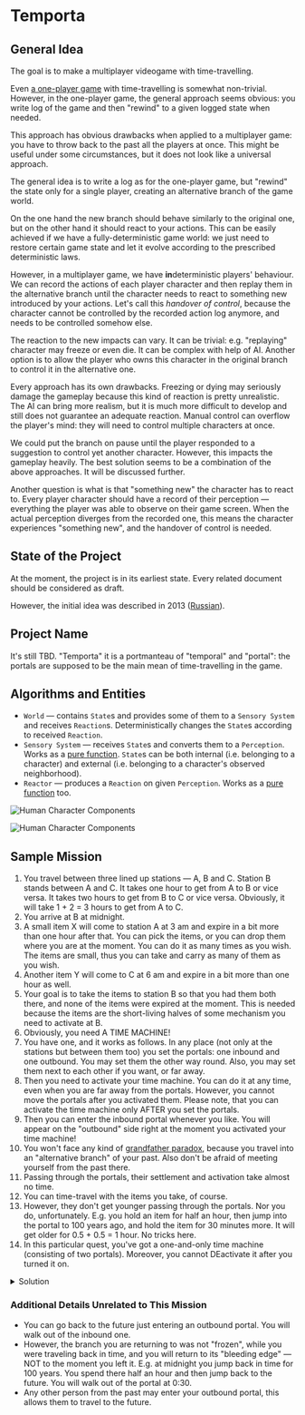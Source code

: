 Temporta
========

## General Idea
The goal is to make a multiplayer videogame with time-travelling.

Even [a one-player game](https://en.wikipedia.org/wiki/Braid_(video_game)) with time-travelling is somewhat non-trivial. However, in the one-player game, the general approach seems obvious: you write log of the game and then "rewind" to a given logged state when needed. 

This approach has obvious drawbacks when applied to a multiplayer game: you have to throw back to the past all the players at once. This might be useful under some circumstances, but it does not look like a universal approach.

The general idea is to write a log as for the one-player game, but "rewind" the state only for a single player, creating an alternative branch of the game world.

On the one hand the new branch should behave similarly to the original one, but on the other hand it should react to your actions. This can be easily achieved if we have a fully-deterministic game world: we just need to restore certain game state and let it evolve according to the prescribed deterministic laws.

However, in a multiplayer game, we have **in**deterministic players' behaviour. We can record the actions of each player character and then replay them in the alternative branch until the character needs to react to something new introduced by your actions. Let's call this *handover of control*, because the character cannot be controlled by the recorded action log anymore, and needs to be controlled somehow else.

The reaction to the new impacts can vary. It can be trivial: e.g. "replaying" character may freeze or even die. It can be complex with help of AI. Another option is to allow the player who owns this character in the original branch to control it in the alternative one.

Every approach has its own drawbacks. Freezing or dying may seriously damage the gameplay because this kind of reaction is pretty unrealistic. The AI can bring more realism, but it is much more difficult to develop and still does not guarantee an adequate reaction. Manual control can overflow the player's mind: they will need to control multiple characters at once.

We could put the branch on pause until the player responded to a suggestion to control yet another character.  However, this impacts the gameplay heavily. The best solution seems to be a combination of the above approaches. It will be discussed further.

Another question is what is that "something new" the character has to react to. Every player character should have a record of their perception &mdash; everything the player was able to observe on their game screen. When the actual perception diverges from the recorded one, this means the character experiences "something new", and the handover of control is needed.

## State of the Project
At the moment, the project is in its earliest state. Every related document should be considered as draft.

However, the initial idea was described in 2013 ([Russian](https://docs.google.com/document/d/1axiG1gClkzi3uJmkCTpP5wvLg5ag31wS_JMv_VkOXlU/edit?usp=sharing)).

## Project Name
It's still TBD. "Temporta" it is a portmanteau of "temporal" and "portal": the portals are supposed to be the main mean of time-travelling in the game.

## Algorithms and Entities
- `World` &mdash; contains `State`s and provides some of them to a `Sensory System` and receives `Reaction`s. Deterministically changes the `State`s according to received `Reaction`.
- `Sensory System` &mdash; receives `State`s and converts them to a `Perception`. Works as a [pure function](https://en.wikipedia.org/wiki/Pure_function). `State`s can be both internal (i.e. belonging to a character) and external (i.e. belonging to a character's observed neighborhood).
- `Reactor` &mdash; produces a `Reaction` on given `Perception`. Works as a [pure function](https://en.wikipedia.org/wiki/Pure_function) too.

![Human Character Components](https://g.gravizo.com/source?https%3A%2F%2Fraw.githubusercontent.com%2Fbrotherdetjr%2Fportalz%2Fmaster%2Fcharacter.uml)

![Human Character Components](https://g.gravizo.com/source?https%3A%2F%2Fraw.githubusercontent.com%2Fbrotherdetjr%2Fportalz%2Fmaster%2Fcharacter-replay.uml)

## Sample Mission
1. You travel between three lined up stations &mdash; A, B and C. Station B stands between A and C. It takes one hour to get from A to B or vice versa. It takes two hours to get from B to C or vice versa. Obviously, it will take 1 + 2 = 3 hours to get from A to C.
2. You arrive at B at midnight.
3. A small item X will come to station A at 3 am and expire in a bit more than one hour after that. You can pick the items, or you can drop them where you are at the moment. You can do it as many times as you wish. The items are small, thus you can take and carry as many of them as you wish.
4. Another item Y will come to C at 6 am and expire in a bit more than one hour as well.
5. Your goal is to take the items to station B so that you had them both there, and none of the items were expired at the moment. This is needed because the items are the short-living halves of some mechanism you need to activate at B.
6. Obviously, you need A TIME MACHINE!
7. You have one, and it works as follows. In any place (not only at the stations but between them too) you set the portals: one inbound and one outbound. You may set them the other way round. Also, you may set them next to each other if you want, or far away.
8. Then you need to activate your time machine. You can do it at any time, even when you are far away from the portals. However, you cannot move the portals after you activated them. Please note, that you can activate the time machine only AFTER you set the portals.
9. Then you can enter the inbound portal whenever you like. You will appear on the "outbound" side right at the moment you activated your time machine!
10. You won't face any kind of [grandfather paradox](https://bit.ly/2toRlz6), because you travel into an "alternative branch" of your past. Also don't be afraid of meeting yourself from the past there.
11. Passing through the portals, their settlement and activation take almost no time.
12. You can time-travel with the items you take, of course.
13. However, they don't get younger passing through the portals. Nor you do, unfortunately. E.g. you hold an item for half an hour, then jump into the portal to 100 years ago, and hold the item for 30 minutes more. It will get older for 0.5 + 0.5 = 1 hour. No tricks here.
14. In this particular quest, you've got a one-and-only time machine (consisting of two portals). Moreover, you cannot DEactivate it after you turned it on.

<details>
<summary>Solution</summary>

- 0:00 - You arrive at B. Set up the outbound portal[¹]. Start moving towards C.
- 1:00 - Halfway to C you stop and set up the inbound portal. Then Start moving towards A.
- 3:00 - You arrive at A. Pick item X, start moving towards B.
- 4:00 - You arrive at B. Drop item (it still has a little bit of time before it expires). Activate the time machine. Start moving towards C.
- 6:00 - You arrive at C. Pick item Y, start moving towards the inbound portal.
- 7:00 - You reach the portal. Jump into it.
- 4:00 - You walk out of the portal at B. Both items are with you and have not expired yet.

##### ¹ You can set the outbound portal later on your way to A, or even later when you bring item X to B.
[¹]:#-you-can-set-the-outbound-portal-later-on-your-way-to-a-or-even-later-when-you-bring-the-item-x-to-b
</details>

### Additional Details Unrelated to This Mission
- You can go back to the future just entering an outbound portal. You will walk out of the inbound one.
- However, the branch you are returning to was not "frozen", while you were traveling back in time, and you will return to its "bleeding edge" &mdash; NOT to the moment you left it. E.g. at midnight you jump back in time for 100 years. You spend there half an hour and then jump back to the future. You will walk out of the portal at 0:30.
- Any other person from the past may enter your outbound portal, this allows them to travel to the future.
